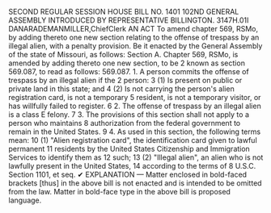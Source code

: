 SECOND REGULAR SESSION
HOUSE BILL NO. 1401
102ND GENERAL ASSEMBLY
INTRODUCED BY REPRESENTATIVE BILLINGTON.
3147H.01I DANARADEMANMILLER,ChiefClerk
AN ACT
To amend chapter 569, RSMo, by adding thereto one new section relating to the offense of
trespass by an illegal alien, with a penalty provision.
Be it enacted by the General Assembly of the state of Missouri, as follows:
Section A. Chapter 569, RSMo, is amended by adding thereto one new section, to be
2 known as section 569.087, to read as follows:
569.087. 1. A person commits the offense of trespass by an illegal alien if the
2 person:
3 (1) Is present on public or private land in this state; and
4 (2) Is not carrying the person's alien registration card, is not a temporary
5 resident, is not a temporary visitor, or has willfully failed to register.
6 2. The offense of trespass by an illegal alien is a class E felony.
7 3. The provisions of this section shall not apply to a person who maintains
8 authorization from the federal government to remain in the United States.
9 4. As used in this section, the following terms mean:
10 (1) "Alien registration card", the identification card given to lawful permanent
11 residents by the United States Citizenship and Immigration Services to identify them as
12 such;
13 (2) "Illegal alien", an alien who is not lawfully present in the United States,
14 according to the terms of 8 U.S.C. Section 1101, et seq.
✔
EXPLANATION — Matter enclosed in bold-faced brackets [thus] in the above bill is not enacted and is
intended to be omitted from the law. Matter in bold-face type in the above bill is proposed language.